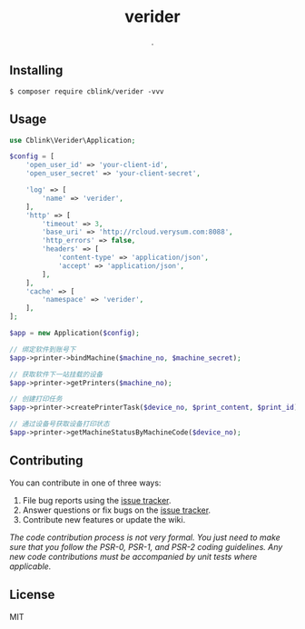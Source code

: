 <h1 align="center"> verider </h1>

<p align="center"> .</p>


## Installing

```shell
$ composer require cblink/verider -vvv
```

## Usage

```php
use Cblink\Verider\Application;

$config = [
    'open_user_id' => 'your-client-id',
    'open_user_secret' => 'your-client-secret',

    'log' => [
        'name' => 'verider',
    ],
    'http' => [
        'timeout' => 3,
        'base_uri' => 'http://rcloud.verysum.com:8088',
        'http_errors' => false,
        'headers' => [
            'content-type' => 'application/json',
            'accept' => 'application/json',
        ],
    ],
    'cache' => [
        'namespace' => 'verider',
    ],
];

$app = new Application($config);

// 绑定软件到账号下
$app->printer->bindMachine($machine_no, $machine_secret);

// 获取软件下一站挂载的设备
$app->printer->getPrinters($machine_no);

// 创建打印任务
$app->printer->createPrinterTask($device_no, $print_content, $print_id);

// 通过设备号获取设备打印状态
$app->printer->getMachineStatusByMachineCode($device_no);
```

## Contributing

You can contribute in one of three ways:

1. File bug reports using the [issue tracker](https://github.com/cblink/verider/issues).
2. Answer questions or fix bugs on the [issue tracker](https://github.com/cblink/verider/issues).
3. Contribute new features or update the wiki.

_The code contribution process is not very formal. You just need to make sure that you follow the PSR-0, PSR-1, and PSR-2 coding guidelines. Any new code contributions must be accompanied by unit tests where applicable._

## License

MIT